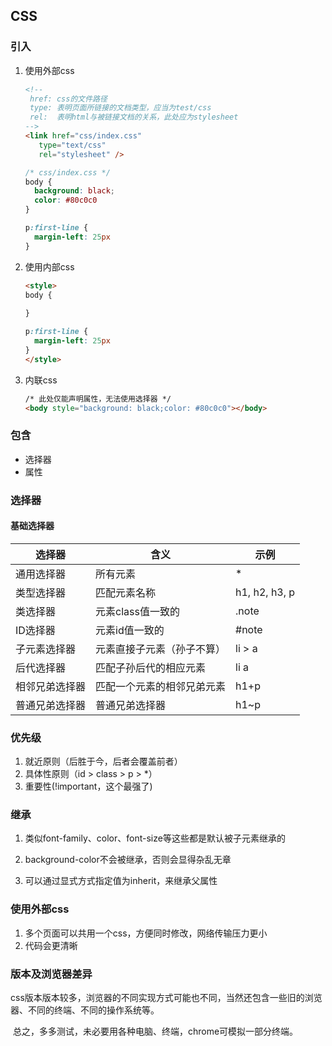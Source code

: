 ## CSS

### 引入

1. 使用外部css

   ```html
   <!-- 
   	href: css的文件路径
   	type: 表明页面所链接的文档类型，应当为test/css
   	rel:  表明html与被链接文档的关系，此处应为stylesheet
   -->
   <link href="css/index.css"
   	  type="text/css"
   	  rel="stylesheet" />
   ```

   ```css
   /* css/index.css */
   body {
     background: black;
     color: #80c0c0
   }
   
   p:first-line {
     margin-left: 25px
   }
   ```

   

2. 使用内部css

   ```html
   <style>
   body {
     
   }
   
   p:first-line {
     margin-left: 25px
   }
   </style>
   ```

   

3. 内联css

   ```html
   /* 此处仅能声明属性，无法使用选择器 */
   <body style="background: black;color: #80c0c0"></body>
   ```
### 包含

- 选择器
- 属性

### 选择器

#### 基础选择器

| 选择器         | 含义                       | 示例          |
| -------------- | -------------------------- | ------------- |
| 通用选择器     | 所有元素                   | *             |
| 类型选择器     | 匹配元素名称               | h1, h2, h3, p |
| 类选择器       | 元素class值一致的          | .note         |
| ID选择器       | 元素id值一致的             | #note         |
| 子元素选择器   | 元素直接子元素（孙子不算） | li > a        |
| 后代选择器     | 匹配子孙后代的相应元素     | li a          |
| 相邻兄弟选择器 | 匹配一个元素的相邻兄弟元素 | h1+p          |
| 普通兄弟选择器 | 普通兄弟选择器             | h1~p          |

### 优先级

1. 就近原则（后胜于今，后者会覆盖前者）
2. 具体性原则（id > class > p > *）
3. 重要性(!important，这个最强了)

### 继承

1. 类似font-family、color、font-size等这些都是默认被子元素继承的

2. background-color不会被继承，否则会显得杂乱无章
3. 可以通过显式方式指定值为inherit，来继承父属性

### 使用外部css

1. 多个页面可以共用一个css，方便同时修改，网络传输压力更小
2. 代码会更清晰

### 版本及浏览器差异

​		css版本版本较多，浏览器的不同实现方式可能也不同，当然还包含一些旧的浏览器、不同的终端、不同的操作系统等。

​		总之，多多测试，未必要用各种电脑、终端，chrome可模拟一部分终端。